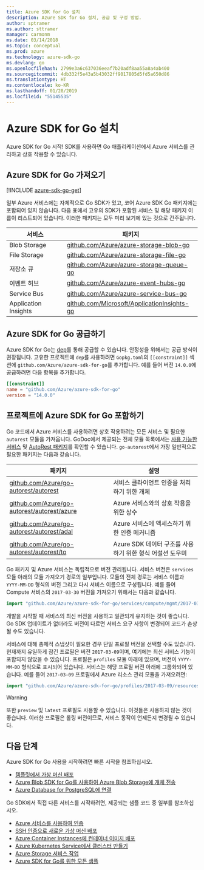```yaml
---
title: Azure SDK for Go 설치
description: Azure SDK for Go 설치, 공급 및 구성 방법.
author: sptramer
ms.author: sttramer
manager: carmonm
ms.date: 03/14/2018
ms.topic: conceptual
ms.prod: azure
ms.technology: azure-sdk-go
ms.devlang: go
ms.openlocfilehash: 2799e3a6c637036eeaf7b20adf8aa55a8a4ab400
ms.sourcegitcommit: 4db332f5e43a5b43032ff9017805d5fd5a650d86
ms.translationtype: HT
ms.contentlocale: ko-KR
ms.lasthandoff: 01/28/2019
ms.locfileid: "55145535"
---
```

# <a name="install-the-azure-sdk-for-go"></a>Azure SDK for Go 설치

Azure SDK for Go 시작! SDK를 사용하면 Go 애플리케이션에서 Azure 서비스를 관리하고 상호 작용할 수 있습니다.

## <a name="get-the-azure-sdk-for-go"></a>Azure SDK for Go 가져오기

[!INCLUDE [azure-sdk-go-get](includes/azure-sdk-go-get.md)]

일부 Azure 서비스에는 자체적으로 Go SDK가 있고, 코어 Azure SDK Go 패키지에는 포함되어 있지 않습니다. 다음 표에서 고유의 SDK가 포함된 서비스 및 해당 패키지 이름이 리스트되어 있습니다. 이러한 패키지는 모두 미리 보기에 있는 것으로 간주됩니다.

| 서비스 | 패키지 |
|---------|---------|
| Blob Storage | [github.com/Azure/azure-storage-blob-go](https://github.com/Azure/azure-storage-blob-go) |
| File Storage | [github.com/Azure/azure-storage-file-go](https://github.com/Azure/azure-storage-file-go) |
| 저장소 큐 | [github.com/Azure/azure-storage-queue-go](https://github.com/Azure/azure-storage-queue-go) |
| 이벤트 허브 | [github.com/Azure/azure-event-hubs-go](https://github.com/Azure/azure-event-hubs-go) |
| Service Bus | [github.com/Azure/azure-service-bus-go](https://github.com/Azure/azure-service-bus-go) |
| Application Insights | [github.com/Microsoft/ApplicationInsights-go](https://github.com/Microsoft/ApplicationInsights-go) |

## <a name="vendor-the-azure-sdk-for-go"></a>Azure SDK for Go 공급하기

Azure SDK for Go는 [dep](https://github.com/golang/dep)를 통해 공급할 수 있습니다. 안정성을 위해서는 공급 방식이 권장됩니다. 고유한 프로젝트에 `dep`를 사용하려면 `Gopkg.toml`의 `[[constraint]]` 섹션에 `github.com/Azure/azure-sdk-for-go`를 추가합니다. 예를 들어 버전 `14.0.0`에 공급하려면 다음 항목을 추가합니다.

```toml
[[constraint]]
name = "github.com/Azure/azure-sdk-for-go"
version = "14.0.0"
```

## <a name="include-the-azure-sdk-for-go-in-your-project"></a>프로젝트에 Azure SDK for Go 포함하기

Go 코드에서 Azure 서비스를 사용하려면 상호 작용하려는 모든 서비스 및 필요한 `autorest` 모듈을 가져옵니다.
GoDoc에서 제공되는 전체 모듈 목록에서는 [사용 가능한 서비스](https://godoc.org/github.com/Azure/azure-sdk-for-go) 및 [AutoRest 패키지](https://godoc.org/github.com/Azure/go-autorest)를 확인할 수 있습니다. `go-autorest`에서 가장 일반적으로 필요한 패키지는 다음과 같습니다.

| 패키지 | 설명 |
|---------|-------------|
| [github.com/Azure/go-autorest/autorest][autorest] | 서비스 클라이언트 인증을 처리하기 위한 개체 |
| [github.com/Azure/go-autorest/autorest/azure][autorest/azure] | Azure 서비스와의 상호 작용을 위한 상수 |
| [github.com/Azure/go-autorest/autorest/adal][autorest/adal] | Azure 서비스에 액세스하기 위한 인증 메커니즘 |
| [github.com/Azure/go-autorest/autorest/to][autorest/to] | Azure SDK 데이터 구조를 사용하기 위한 형식 어설션 도우미 |

[autorest]: https://godoc.org/github.com/Azure/go-autorest/autorest
[autorest/azure]: https://godoc.org/github.com/Azure/go-autorest/autorest/azure
[autorest/adal]: https://godoc.org/github.com/Azure/go-autorest/autorest/adal
[autorest/to]: https://godoc.org/github.com/Azure/go-autorest/autorest/to

Go 패키지 및 Azure 서비스는 독립적으로 버전 관리됩니다. 서비스 버전은 `services` 모듈 아래의 모듈 가져오기 경로의 일부입니다. 모듈의 전체 경로는 서비스 이름과 `YYYY-MM-DD` 형식의 버전 그리고 다시 서비스 이름으로 구성됩니다. 예를 들어 Compute 서비스의 `2017-03-30` 버전을 가져오기 위해서는 다음과 같습니다.

```go
import "github.com/Azure/azure-sdk-for-go/services/compute/mgmt/2017-03-30/compute"
```

개발을 시작할 때 서비스의 최신 버전을 사용하고 일관되게 유지하는 것이 좋습니다.
Go SDK 업데이트가 없더라도 버전이 다르면 서비스 요구 사항이 변경되어 코드가 손상될 수도 있습니다.

서비스에 대해 총체적 스냅샷이 필요한 경우 단일 프로필 버전을 선택할 수도 있습니다. 현재까지 유일하게 잠긴 프로필은 버전 `2017-03-09`이며, 여기에는 최신 서비스 기능이 포함되지 않았을 수 있습니다. 프로필은 `profiles` 모듈 아래에 있으며, 버전이 `YYYY-MM-DD` 형식으로 표시되어 있습니다. 서비스는 해당 프로필 버전 아래에 그룹화되어 있습니다. 예를 들어 `2017-03-09` 프로필에서 Azure 리소스 관리 모듈을 가져오려면:

```go
import "github.com/Azure/azure-sdk-for-go/profiles/2017-03-09/resources/mgmt/resources"
```

> [!WARNING]
> 또한 `preview` 및 `latest` 프로필도 사용할 수 있습니다. 이것들은 사용하지 않는 것이 좋습니다. 이러한 프로필은 롤링 버전이므로, 서비스 동작이 언제든지 변경될 수 있습니다.

## <a name="next-steps"></a>다음 단계

Azure SDK for Go 사용을 시작하려면 빠른 시작을 참조하십시오.

* [템플릿에서 가상 머신 배포](azure-sdk-go-qs-vm.md)
* [Azure Blob SDK for Go를 사용하여 Azure Blob Storage에 개체 전송](/azure/storage/blobs/storage-quickstart-blobs-go?toc=%2fgo%2fazure%2ftoc.json)
* [Azure Database for PostgreSQL에 연결](/azure/postgresql/connect-go?toc=%2fgo%2fazure%2ftoc.json)

Go SDK에서 직접 다른 서비스를 시작하려면, 제공되는 샘플 코드 중 일부를 참조하십시오.

* [Azure 서비스를 사용하여 인증](https://github.com/Azure-Samples/azure-sdk-for-go-samples/tree/master/internal/iam)
* [SSH 인증으로 새로운 가상 머신 배포](https://github.com/Azure-Samples/azure-sdk-for-go-samples/tree/master/compute)
* [Azure Container Instances에 컨테이너 이미지 배포](https://github.com/Azure-Samples/azure-sdk-for-go-samples/tree/master/compute)
* [Azure Kubernetes Service에서 클러스터 만들기](https://github.com/Azure-Samples/azure-sdk-for-go-samples/blob/master/compute)
* [Azure Storage 서비스 작업](https://github.com/Azure-Samples/azure-sdk-for-go-samples/tree/master/storage)
* [Azure SDK for Go를 위한 모든 샘플](https://github.com/azure-samples/azure-sdk-for-go-samples)
